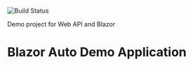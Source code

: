 ![Build Status](https://github.com/ryan-strong1/blazorAuto/actions/workflows/build.yml/badge.svg)

Demo project for Web API and Blazor

# Blazor Auto Demo Application
